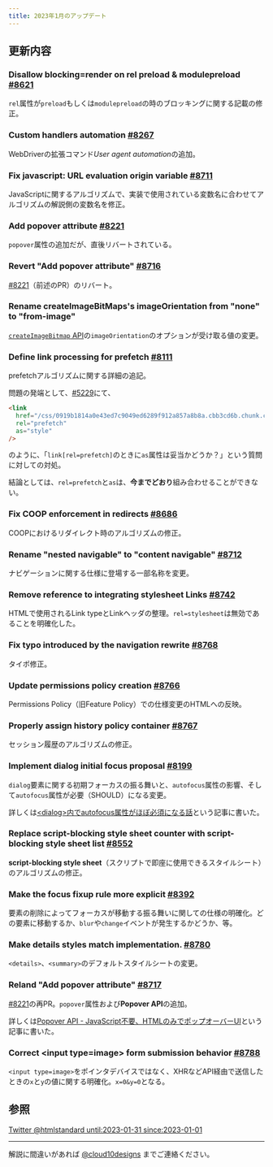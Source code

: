 ```yaml
---
title: 2023年1月のアップデート
---
```


## 更新内容

### Disallow blocking=render on rel preload & modulepreload [#8621](https://github.com/whatwg/html/pull/8621)

`rel`属性が`preload`もしくは`modulepreload`の時のブロッキングに関する記載の修正。

### Custom handlers automation [#8267](https://github.com/whatwg/html/pull/8267)

WebDriverの拡張コマンド*User agent automation*の追加。

### Fix javascript: URL evaluation origin variable [#8711](https://github.com/whatwg/html/pull/8711)

JavaScriptに関するアルゴリズムで、実装で使用されている変数名に合わせてアルゴリズムの解説側の変数名を修正。

### Add popover attribute [#8221](https://github.com/whatwg/html/pull/8221)

`popover`属性の追加だが、直後リバートされている。

### Revert "Add popover attribute" [#8716](https://github.com/whatwg/html/pull/8716)

[#8221](https://github.com/whatwg/html/pull/8221)（前述のPR）のリバート。

### Rename createImageBitMaps's imageOrientation from "none" to "from-image"

[`createImageBitmap` API](https://developer.mozilla.org/ja/docs/Web/API/createImageBitmap)の`imageOrientation`のオプションが受け取る値の変更。

### Define link processing for prefetch [#8111](https://github.com/whatwg/html/pull/8111)

prefetchアルゴリズムに関する詳細の追記。

問題の発端として、[#5229](https://github.com/whatwg/html/issues/5229)にて、

```html
<link
  href="/css/0919b1814a0e43ed7c9049ed6289f912a857a8b8a.cbb3cd6b.chunk.css"
  rel="prefetch"
  as="style"
/>
```

のように、「`link[rel=prefetch]`のときに`as`属性は妥当かどうか？」という質問に対しての対処。

結論としては、`rel=prefetch`と`as`は、**今までどおり**組み合わせることができない。

### Fix COOP enforcement in redirects [#8686](https://github.com/whatwg/html/pull/8686)

COOPにおけるリダイレクト時のアルゴリズムの修正。

### Rename "nested navigable" to "content navigable" [#8712](https://github.com/whatwg/html/pull/8712)

ナビゲーションに関する仕様に登場する一部名称を変更。

### Remove reference to integrating stylesheet Links [#8742](https://github.com/whatwg/html/pull/8742)

HTMLで使用されるLink typeとLinkヘッダの整理。`rel=stylesheet`は無効であることを明確化した。

### Fix typo introduced by the navigation rewrite [#8768](https://github.com/whatwg/html/pull/8768)

タイポ修正。

### Update permissions policy creation [#8766](https://github.com/whatwg/html/pull/8766)

Permissions Policy（旧Feature Policy）での仕様変更のHTMLへの反映。

### Properly assign history policy container [#8767](https://github.com/whatwg/html/pull/8767)

セッション履歴のアルゴリズムの修正。

### Implement dialog initial focus proposal [#8199](https://github.com/whatwg/html/pull/8199)

`dialog`要素に関する初期フォーカスの振る舞いと、`autofocus`属性の影響、そして`autofocus`属性が必要（SHOULD）になる変更。

詳しくは[&lt;dialog&gt;内でautofocus属性がほぼ必須になる話](https://zenn.dev/yusukehirao/articles/e5df3d60c99e91)という記事に書いた。

### Replace script-blocking style sheet counter with script-blocking style sheet list [#8552](https://github.com/whatwg/html/pull/8552)

**script-blocking style sheet**（スクリプトで即座に使用できるスタイルシート）のアルゴリズムの修正。

### Make the focus fixup rule more explicit [#8392](https://github.com/whatwg/html/pull/8392)

要素の削除によってフォーカスが移動する振る舞いに関しての仕様の明確化。どの要素に移動するか、`blur`や`change`イベントが発生するかどうか、等。

### Make details styles match implementation. [#8780](https://github.com/whatwg/html/pull/8780)

`<details>`、`<summary>`のデフォルトスタイルシートの変更。

### Reland "Add popover attribute" [#8717](https://github.com/whatwg/html/pull/8717)

[#8221](https://github.com/whatwg/html/pull/8221)の再PR。`popover`属性および**Popover API**の追加。

詳しくは[Popover API - JavaScript不要、HTMLのみでポップオーバーUI](https://zenn.dev/yusukehirao/articles/popover-api-and-attributes)という記事に書いた。

### Correct &lt;input type=image&gt; form submission behavior [#8788](https://github.com/whatwg/html/pull/8788)

`<input type=image>`をポインタデバイスではなく、XHRなどAPI経由で送信したときの`x`と`y`の値に関する明確化。`x=0&y=0`となる。

## 参照

[Twitter @htmlstandard until:2023-01-31 since:2023-01-01](<https://twitter.com/search?q=(from%3Ahtmlstandard)%20until%3A2023-01-31%20since%3A2023-01-01&f=live>)

---

解説に間違いがあれば [@cloud10designs](https://twitter.com/cloud10designs) までご連絡ください。
